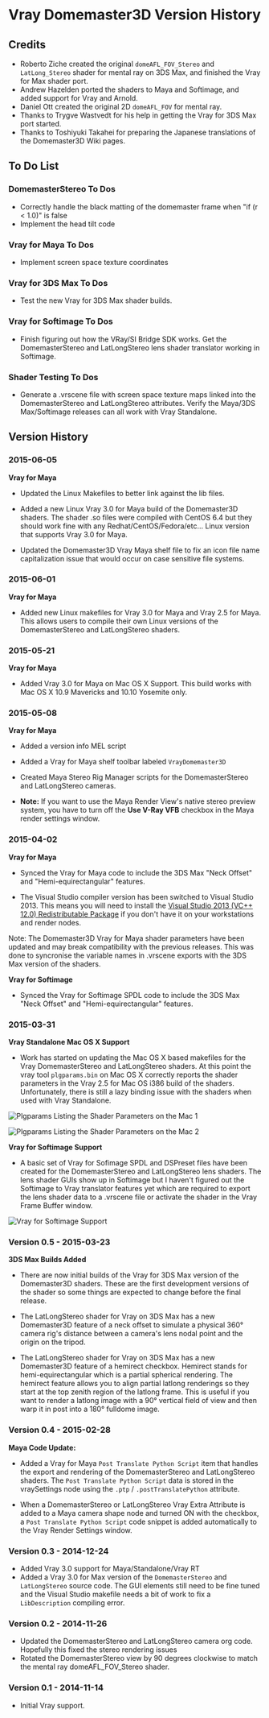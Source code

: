 # Vray Domemaster3D Version History #

## <a name="credits"></a>Credits ##

- Roberto Ziche created the original `domeAFL_FOV_Stereo` and `LatLong_Stereo` shader for mental ray on 3DS Max, and finished the Vray for Max shader port.
- Andrew Hazelden ported the shaders to Maya and Softimage, and added support for Vray and Arnold.
- Daniel Ott created the original 2D `domeAFL_FOV` for mental ray.
- Thanks to Trygve Wastvedt for his help in getting the Vray for 3DS Max port started.
- Thanks to Toshiyuki Takahei for preparing the Japanese translations of the Domemaster3D Wiki pages.


## <a name="todo-list"></a>To Do List ##

### DomemasterStereo To Dos ###

- Correctly handle the black matting of the domemaster frame when "if (r < 1.0)" is false
- Implement the head tilt code

### Vray for Maya To Dos ###

- Implement screen space texture coordinates

### Vray for 3DS Max To Dos ###

- Test the new Vray for 3DS Max shader builds.

### Vray for Softimage To Dos ###

- Finish figuring out how the VRay/SI Bridge SDK works. Get the DomemasterStereo and LatLongStereo lens shader translator working in Softimage.

### Shader Testing To Dos ###

- Generate a .vrscene file with screen space texture maps linked into the DomemasterStereo and LatLongStereo attributes. Verify the Maya/3DS Max/Softimage releases can all work with Vray Standalone.


## <a name="version-history"></a>Version History ##


### 2015-06-05 ###

**Vray for Maya**

- Updated the Linux Makefiles to better link against the lib files.

- Added a new Linux Vray 3.0 for Maya build of the Domemaster3D shaders. The shader .so files were compiled with CentOS 6.4 but they should work fine with any Redhat/CentOS/Fedora/etc... Linux version that supports Vray 3.0 for Maya.

- Updated the Domemaster3D Vray Maya shelf file to fix an icon file name capitalization issue that would occur on case sensitive file systems.

### 2015-06-01 ###

**Vray for Maya**

- Added new Linux makefiles for Vray 3.0 for Maya and Vray 2.5 for Maya. This allows users to compile their own Linux versions of the DomemasterStereo and LatLongStereo shaders.

### 2015-05-21 ###

**Vray for Maya**

- Added Vray 3.0 for Maya on Mac OS X Support. This build works with Mac OS X 10.9 Mavericks and 10.10 Yosemite only.

### 2015-05-08 ###

**Vray for Maya**

- Added a version info MEL script
- Added a Vray for Maya shelf toolbar labeled `VrayDomemaster3D`
- Created Maya Stereo Rig Manager scripts for the DomemasterStereo and LatLongStereo cameras.

- **Note:** If you want to use the Maya Render View's native stereo preview system, you have to turn off the **Use V-Ray VFB** checkbox in the Maya render settings window.

### 2015-04-02 ###

**Vray for Maya**

- Synced the Vray for Maya code to include the 3DS Max "Neck Offset" and "Hemi-equirectangular" features.

- The Visual Studio compiler version has been switched to Visual Studio 2013. This means you will need to install the [Visual Studio 2013 (VC++ 12.0) Redistributable Package](http://www.microsoft.com/en-us/download/details.aspx?id=40784) if you don't have it on your workstations and render nodes.

Note: The Domemaster3D Vray for Maya shader parameters have been updated and may break compatibility with the previous releases. This was done to syncronise the variable names in .vrscene exports with the 3DS Max version of the shaders.

**Vray for Softimage**

- Synced the Vray for Softimage SPDL code to include the 3DS Max "Neck Offset" and "Hemi-equirectangular" features.

### 2015-03-31 ###

**Vray Standalone Mac OS X Support**

- Work has started on updating the Mac OS X based makefiles for the Vray DomemasterStereo and LatLongStereo shaders. At this point the vray tool `plgparams.bin` on Mac OS X correctly reports the shader parameters in the Vray 2.5 for Mac OS i386 build of the shaders. Unfortunately, there is still a lazy binding issue with the shaders when used with Vray Standalone.

![Plgparams Listing the Shader Parameters on the Mac 1](http://www.andrewhazelden.com/projects/domemaster3D/wiki/vray/vray_mac_plugin_params_latlongstereo.png)  

![Plgparams Listing the Shader Parameters on the Mac 2](http://www.andrewhazelden.com/projects/domemaster3D/wiki/vray/vray_mac_plugin_params_domemasterstereo.png) 

**Vray for Softimage Support**

- A basic set of Vray for Sofimage SPDL and DSPreset files have been created for the DomemasterStereo and LatLongStereo lens shaders. The lens shader GUIs show up in Softimage but I haven't figured out the Softimage to Vray translator features yet which are required to export the lens shader data to a .vrscene file or activate the shader in the Vray Frame Buffer window.

![Vray for Softimage Support](http://www.andrewhazelden.com/projects/domemaster3D/wiki/vray/vray-for-softimage-domemaster3d-shaders.png)


### Version 0.5 - 2015-03-23 ###

**3DS Max Builds Added**

- There are now initial builds of the Vray for 3DS Max version of the Domemaster3D shaders. These are the first development versions of the shader so some things are expected to change before the final release.

- The LatLongStereo shader for Vray on 3DS Max has a new Domemaster3D feature of a neck offset to simulate a physical 360&deg; camera rig's distance between a camera's lens nodal point and the origin on the tripod.

- The LatLongStereo shader for Vray on 3DS Max has a new Domemaster3D feature of a hemirect checkbox. Hemirect stands for hemi-equirectangular which is a partial spherical rendering. The hemirect feature allows you to align partial latlong renderings so they start at the top zenith region of the latlong frame. This is useful if you want to render a latlong image with a 90&deg; vertical field of view and then warp it in post into a 180&deg; fulldome image.

### Version 0.4 - 2015-02-28 ###

**Maya Code Update:**

- Added a Vray for Maya `Post Translate Python Script` item that handles the export and rendering of the DomemasterStereo and LatLongStereo shaders. The `Post Translate Python Script` data is stored in the vraySettings node using the `.ptp` / `.postTranslatePython` attribute. 

- When a DomemasterStereo or LatLongStereo Vray Extra Attribute is added to a Maya camera shape node and turned ON with the checkbox, a `Post Translate Python Script` code snippet is added automatically to the Vray Render Settings window.

### Version 0.3 - 2014-12-24 ###

- Added Vray 3.0 support for Maya/Standalone/Vray RT
- Added a Vray 3.0 for Max version of the `DomemasterStereo` and `LatLongStereo` source code. The GUI elements still need to be fine tuned and the Visual Studio makefile needs a bit of work to fix a `LibDescription` compiling error.

### Version 0.2 - 2014-11-26 ###

- Updated the DomemasterStereo and LatLongStereo camera org code. Hopefully this fixed the stereo rendering issues
- Rotated the DomemasterStereo view by 90 degrees clockwise to match the mental ray domeAFL_FOV_Stereo shader.

### Version 0.1 - 2014-11-14 ###

- Initial Vray support.


